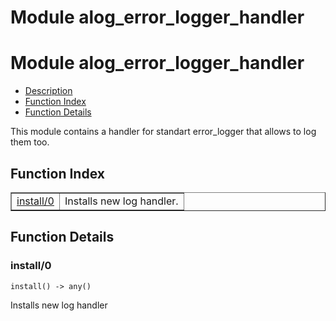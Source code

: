 Module alog_error_logger_handler
================================


<h1>Module alog_error_logger_handler</h1>

* [Description](#description)
* [Function Index](#index)
* [Function Details](#functions)



This module contains a handler for standart error_logger that allows
to log them too.



<h2><a name="index">Function Index</a></h2>



<table width="100%" border="1" cellspacing="0" cellpadding="2" summary="function index"><tr><td valign="top"><a href="#install-0">install/0</a></td><td>Installs new log handler.</td></tr></table>




<h2><a name="functions">Function Details</a></h2>


<a name="install-0"></a>

<h3>install/0</h3>





`install() -> any()`



Installs new log handler